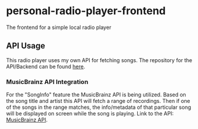 # personal-radio-player-frontend
The frontend for a simple local radio player

## API Usage
This radio player uses my own API for fetching songs. The repository for the API/Backend can be found [here](https://github.com/StefanMaring/personal-radio-player-backend). 

### MusicBrainz API Integration
For the "SongInfo" feature the MusicBrainz API is being utilized. Based on the song title and artist this API will fetch a range of recordings. 
Then if one of the songs in the range matches, the info/metadata of that particular song will be displayed on screen while the song is playing. 
Link to the API: [MusicBrainz API](https://musicbrainz.org/doc/MusicBrainz_API).
